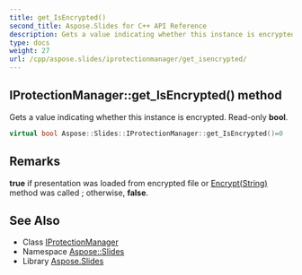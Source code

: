```yaml
---
title: get_IsEncrypted()
second_title: Aspose.Slides for C++ API Reference
description: Gets a value indicating whether this instance is encrypted. Read-only bool.
type: docs
weight: 27
url: /cpp/aspose.slides/iprotectionmanager/get_isencrypted/
---
```

## IProtectionManager::get_IsEncrypted() method


Gets a value indicating whether this instance is encrypted. Read-only **bool**.

```cpp
virtual bool Aspose::Slides::IProtectionManager::get_IsEncrypted()=0
```

## Remarks


**true** if presentation was loaded from encrypted file or [Encrypt(String)](../encrypt/) method was called ; otherwise, **false**. 
## See Also

* Class [IProtectionManager](./)
* Namespace [Aspose::Slides](../)
* Library [Aspose.Slides](../../)